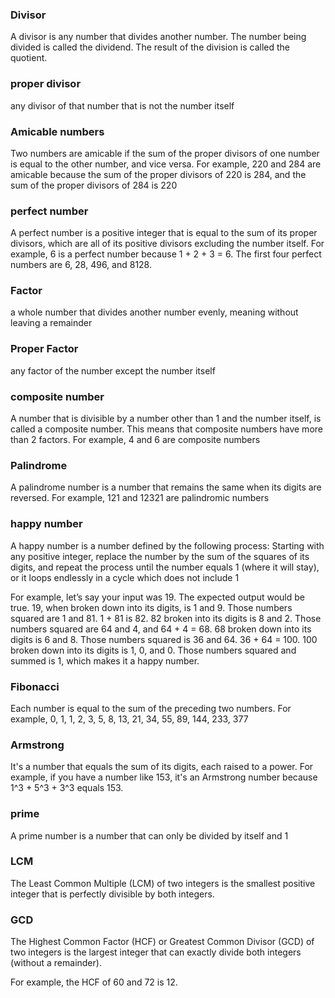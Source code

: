 ### Divisor
A divisor is any number that divides another number. The number being divided is called the dividend. The result of the division is called the quotient.

### proper divisor
any divisor of that number that is not the number itself

### Amicable numbers
Two numbers are amicable if the sum of the proper divisors of one number is equal to the other number, and vice versa. For example, 220 and 284 are amicable because the sum of the proper divisors of 220 is 284, and the sum of the proper divisors of 284 is 220

### perfect number
A perfect number is a positive integer that is equal to the sum of its proper divisors, which are all of its positive divisors excluding the number itself. For example, 6 is a perfect number because 1 + 2 + 3 = 6.
The first four perfect numbers are 6, 28, 496, and 8128.

### Factor
a whole number that divides another number evenly, meaning without leaving a remainder

### Proper Factor
any factor of the number except the number itself

### composite number

A number that is divisible by a number other than 1 and the number itself, is called a composite number. This means that composite numbers have more than 2 factors. For example, 4 and 6 are composite numbers

### Palindrome 

A palindrome number is a number that remains the same when its digits are reversed. For example, 121 and 12321 are palindromic numbers

### happy number

A happy number is a number defined by the following process: Starting with any positive integer, replace the number by the sum of the squares of its digits, and repeat the process until the number equals 1 (where it will stay), or it loops endlessly in a cycle which does not include 1

For example, let’s say your input was 19. The expected output would be true. 19, when broken down into its digits, is 1 and 9. Those numbers squared are 1 and 81. 1 + 81 is 82. 82 broken into its digits is 8 and 2. Those numbers squared are 64 and 4, and 64 + 4 = 68. 68 broken down into its digits is 6 and 8. Those numbers squared is 36 and 64. 36 + 64 = 100. 100 broken down into its digits is 1, 0, and 0. Those numbers squared and summed is 1, which makes it a happy number.

### Fibonacci 

Each number is equal to the sum of the preceding two numbers. For example, 0, 1, 1, 2, 3, 5, 8, 13, 21, 34, 55, 89, 144, 233, 377

### Armstrong 

It's a number that equals the sum of its digits, each raised to a power. For example, if you have a number like 153, it's an Armstrong number because 1^3 + 5^3 + 3^3 equals 153.

### prime 

A prime number is a number that can only be divided by itself and 1

### LCM

The Least Common Multiple (LCM) of two integers is the smallest positive integer that is perfectly divisible by both integers.

### GCD

The Highest Common Factor (HCF) or Greatest Common Divisor (GCD) of two integers is the largest integer that can exactly divide both integers (without a remainder).

For example, the HCF of 60 and 72 is 12.

